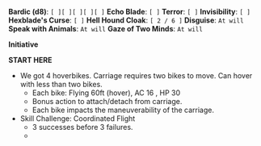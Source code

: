 **Bardic (d8)**: `[ ][ ][ ][ ][ ]`
**Echo Blade**: `[ ]`
**Terror**: `[ ]`
**Invisibility**: `[ ]`
**Hexblade's Curse**: `[ ]`
**Hell Hound Cloak**: `[ 2 / 6 ]`
**Disguise**: `At will`
**Speak with Animals**: `At will`
**Gaze of Two Minds**: `At will`

**Initiative**

**START HERE**
- We got 4 hoverbikes. Carriage requires two bikes to move. Can hover with less than two bikes.
	- Each bike: Flying 60ft (hover), AC 16 , HP 30
	- Bonus action to attach/detach from carriage.
	- Each bike impacts the maneuverability of the carriage.
- Skill Challenge: Coordinated Flight
	- 3 successes before 3 failures.
	- 